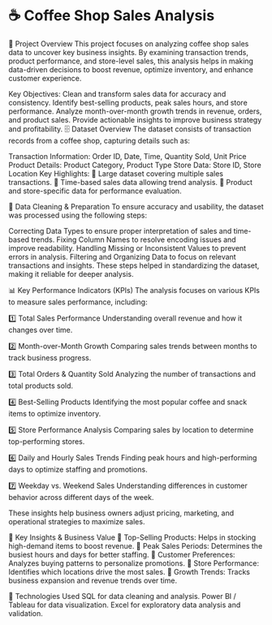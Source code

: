 
# ☕ Coffee Shop Sales Analysis
📌 Project Overview
This project focuses on analyzing coffee shop sales data to uncover key business insights. By examining transaction trends, product performance, and store-level sales, this analysis helps in making data-driven decisions to boost revenue, optimize inventory, and enhance customer experience.

Key Objectives:
Clean and transform sales data for accuracy and consistency.
Identify best-selling products, peak sales hours, and store performance.
Analyze month-over-month growth trends in revenue, orders, and product sales.
Provide actionable insights to improve business strategy and profitability.
🗄 Dataset Overview
The dataset consists of transaction records from a coffee shop, capturing details such as:

Transaction Information: Order ID, Date, Time, Quantity Sold, Unit Price
Product Details: Product Category, Product Type
Store Data: Store ID, Store Location
Key Highlights:
📌 Large dataset covering multiple sales transactions.
📌 Time-based sales data allowing trend analysis.
📌 Product and store-specific data for performance evaluation.

🔄 Data Cleaning & Preparation
To ensure accuracy and usability, the dataset was processed using the following steps:

Correcting Data Types to ensure proper interpretation of sales and time-based trends.
Fixing Column Names to resolve encoding issues and improve readability.
Handling Missing or Inconsistent Values to prevent errors in analysis.
Filtering and Organizing Data to focus on relevant transactions and insights.
These steps helped in standardizing the dataset, making it reliable for deeper analysis.

📊 Key Performance Indicators (KPIs)
The analysis focuses on various KPIs to measure sales performance, including:

1️⃣ Total Sales Performance
Understanding overall revenue and how it changes over time.

2️⃣ Month-over-Month Growth
Comparing sales trends between months to track business progress.

3️⃣ Total Orders & Quantity Sold
Analyzing the number of transactions and total products sold.

4️⃣ Best-Selling Products
Identifying the most popular coffee and snack items to optimize inventory.

5️⃣ Store Performance Analysis
Comparing sales by location to determine top-performing stores.

6️⃣ Daily and Hourly Sales Trends
Finding peak hours and high-performing days to optimize staffing and promotions.

7️⃣ Weekday vs. Weekend Sales
Understanding differences in customer behavior across different days of the week.

These insights help business owners adjust pricing, marketing, and operational strategies to maximize sales.

📌 Key Insights & Business Value
🔹 Top-Selling Products: Helps in stocking high-demand items to boost revenue.
🔹 Peak Sales Periods: Determines the busiest hours and days for better staffing.
🔹 Customer Preferences: Analyzes buying patterns to personalize promotions.
🔹 Store Performance: Identifies which locations drive the most sales.
🔹 Growth Trends: Tracks business expansion and revenue trends over time.

🚀 Technologies Used
SQL for data cleaning and analysis.
Power BI / Tableau for data visualization.
Excel for exploratory data analysis and validation.
